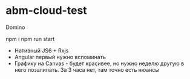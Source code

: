 # abm-cloud-test
Domino

npm i 
npm run start

- Нативный JS6 + Rxjs
- Angular первый нужно вспоминать
- Графику на Canvas - будет красивее, но нужно неделю другую в него позалипать. За 3 часа нет, там точно есть нюансы
